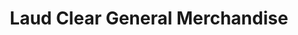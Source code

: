---
title: "Laud Clear General Merchandise"
url: /manila/laud-clear-general-merchandise/
shop: Elektronik
---